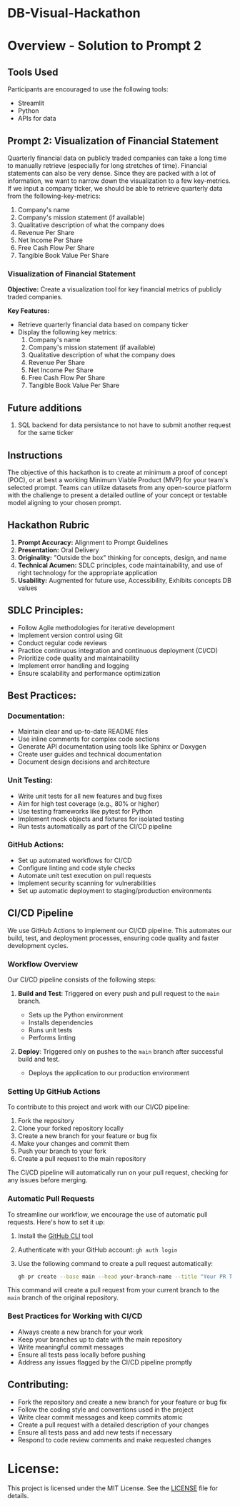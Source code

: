 # DB-Visual-Hackathon

# Overview - Solution to Prompt 2

## Tools Used

Participants are encouraged to use the following tools:
- Streamlit
- Python
- APIs for data

## Prompt 2: Visualization of Financial Statement

Quarterly financial data on publicly traded companies can take a long time to manually retrieve (especially for long stretches of time). Financial statements can also be very dense. Since they are packed with a lot of information, we want to narrow down the visualization to a few key-metrics. If we input a company ticker, we should be able to retrieve quarterly data from the following-key-metrics: 
  1. Company's name
  2. Company's mission statement (if available)
  3. Qualitative description of what the company does
  4. Revenue Per Share
  5. Net Income Per Share
  6. Free Cash Flow Per Share
  7. Tangible Book Value Per Share


### Visualization of Financial Statement

**Objective:** Create a visualization tool for key financial metrics of publicly traded companies.

**Key Features:**
- Retrieve quarterly financial data based on company ticker
- Display the following key metrics:
  1. Company's name
  2. Company's mission statement (if available)
  3. Qualitative description of what the company does
  4. Revenue Per Share
  5. Net Income Per Share
  6. Free Cash Flow Per Share
  7. Tangible Book Value Per Share

## Future additions
   1. SQL backend for data persistance to not have to submit another request for the same ticker

## Instructions

The objective of this hackathon is to create at minimum a proof of concept (POC), or at best a working Minimum Viable Product (MVP) for your team's selected prompt. Teams can utilize datasets from any open-source platform with the challenge to present a detailed outline of your concept or testable model aligning to your chosen prompt.

## Hackathon Rubric

1. **Prompt Accuracy:** Alignment to Prompt Guidelines
2. **Presentation:** Oral Delivery
3. **Originality:** "Outside the box" thinking for concepts, design, and name
4. **Technical Acumen:** SDLC principles, code maintainability, and use of right technology for the appropriate application
5. **Usability:** Augmented for future use, Accessibility, Exhibits concepts DB values

## SDLC Principles:

- Follow Agile methodologies for iterative development
- Implement version control using Git
- Conduct regular code reviews
- Practice continuous integration and continuous deployment (CI/CD)
- Prioritize code quality and maintainability
- Implement error handling and logging
- Ensure scalability and performance optimization

## Best Practices:

### Documentation:
- Maintain clear and up-to-date README files
- Use inline comments for complex code sections
- Generate API documentation using tools like Sphinx or Doxygen
- Create user guides and technical documentation
- Document design decisions and architecture

### Unit Testing:
- Write unit tests for all new features and bug fixes
- Aim for high test coverage (e.g., 80% or higher)
- Use testing frameworks like pytest for Python
- Implement mock objects and fixtures for isolated testing
- Run tests automatically as part of the CI/CD pipeline

### GitHub Actions:
- Set up automated workflows for CI/CD
- Configure linting and code style checks
- Automate unit test execution on pull requests
- Implement security scanning for vulnerabilities
- Set up automatic deployment to staging/production environments

## CI/CD Pipeline

We use GitHub Actions to implement our CI/CD pipeline. This automates our build, test, and deployment processes, ensuring code quality and faster development cycles.

### Workflow Overview

Our CI/CD pipeline consists of the following steps:

1. **Build and Test**: Triggered on every push and pull request to the `main` branch.
   - Sets up the Python environment
   - Installs dependencies
   - Runs unit tests
   - Performs linting

2. **Deploy**: Triggered only on pushes to the `main` branch after successful build and test.
   - Deploys the application to our production environment

### Setting Up GitHub Actions

To contribute to this project and work with our CI/CD pipeline:

1. Fork the repository
2. Clone your forked repository locally
3. Create a new branch for your feature or bug fix
4. Make your changes and commit them
5. Push your branch to your fork
6. Create a pull request to the main repository

The CI/CD pipeline will automatically run on your pull request, checking for any issues before merging.

### Automatic Pull Requests

To streamline our workflow, we encourage the use of automatic pull requests. Here's how to set it up:

1. Install the [GitHub CLI](https://cli.github.com/) tool
2. Authenticate with your GitHub account: `gh auth login`
3. Use the following command to create a pull request automatically:

   ```bash
   gh pr create --base main --head your-branch-name --title "Your PR Title" --body "Description of your changes"
   ```

This command will create a pull request from your current branch to the `main` branch of the original repository.

### Best Practices for Working with CI/CD

- Always create a new branch for your work
- Keep your branches up to date with the main repository
- Write meaningful commit messages
- Ensure all tests pass locally before pushing
- Address any issues flagged by the CI/CD pipeline promptly

## Contributing:

- Fork the repository and create a new branch for your feature or bug fix
- Follow the coding style and conventions used in the project
- Write clear commit messages and keep commits atomic
- Create a pull request with a detailed description of your changes
- Ensure all tests pass and add new tests if necessary
- Respond to code review comments and make requested changes

# License:

This project is licensed under the MIT License. See the [LICENSE](LICENSE) file for details.
